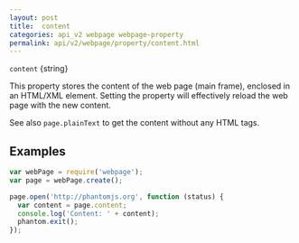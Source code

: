 ```yaml
---
layout: post
title:  content
categories: api_v2 webpage webpage-property
permalink: api/v2/webpage/property/content.html
---
```


`content` {string}

This property stores the content of the web page (main frame), enclosed in an HTML/XML element. Setting the property will effectively reload the web page with the new content.

See also `page.plainText` to get the content without any HTML tags.

## Examples

```javascript
var webPage = require('webpage');
var page = webPage.create();

page.open('http://phantomjs.org', function (status) {
  var content = page.content;
  console.log('Content: ' + content);
  phantom.exit();
});
```








